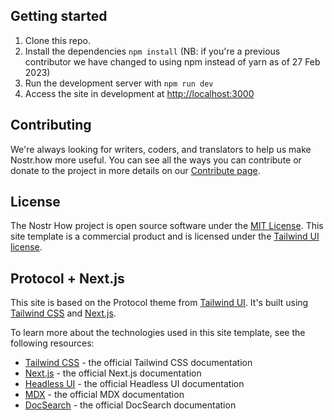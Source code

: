 ## Getting started

1. Clone this repo.
1. Install the dependencies `npm install` (NB: if you're a previous contributor we have changed to using npm instead of yarn as of 27 Feb 2023)
1. Run the development server with `npm run dev`
1. Access the site in development at [http://localhost:3000](http://localhost:3000)

## Contributing
We're always looking for writers, coders, and translators to help us make Nostr.how more useful. You can see all the ways you can contribute or donate to the project in more details on our [Contribute page](https://nostr.how/contribute).
## License

The Nostr How project is open source software under the [MIT License](https://opensource.org/licenses/MIT).
This site template is a commercial product and is licensed under the [Tailwind UI license](https://tailwindui.com/license).

## Protocol + Next.js

This site is based on the Protocol theme from [Tailwind UI](https://tailwindui.com). It's built using [Tailwind CSS](https://tailwindcss.com) and [Next.js](https://nextjs.org).

To learn more about the technologies used in this site template, see the following resources:

- [Tailwind CSS](https://tailwindcss.com/docs) - the official Tailwind CSS documentation
- [Next.js](https://nextjs.org/docs) - the official Next.js documentation
- [Headless UI](https://headlessui.dev) - the official Headless UI documentation
- [MDX](https://mdxjs.com/) - the official MDX documentation
- [DocSearch](https://docsearch.algolia.com) - the official DocSearch documentation